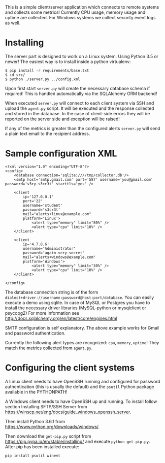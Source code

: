 This is a simple client/server application which connects to remote systems
and collects some metrics! Currently CPU usage, memory usage and uptime are
collected. For Windows systems we collect security event logs as well.

# Installing

The server part is designed to work on a Linux system. Using Python 3.5 or newer!
The easiest way is to install inside a python virtualenv:

    $ pip install -r requirements/base.txt
    $ cd src/
    $ python ./server.py ../config.xml


Upon first start `server.py` will create the necessary database schema if
required! This is handled automatically via the SQLAlchemy ORM backend!

When executed `server.py` will connect to each client system via SSH and
upload the `agent.py` script. It will be executed and the response collected
and stored in the database. In the case of client-side errors they will be
reported on the server side and exception will be raised!

If any of the metrics is greater than the configured alerts `server.py` will
send a plain text email to the recipient address.



# Sample configuration XML

```
<?xml version="1.0" encoding="UTF-8"?>
<config>
    <database connection='sqlite:////tmp/collector.db'/>
    <smtp host='smtp.gmail.com' port='587' username='you@gmail.com' password='v3ry-s3cr3t' starttls='yes' />

    <client
        ip='127.0.0.1'
        port='22'
        username='student'
        password='s3cr3t'
        mail="alerts+linux@example.com"
        platform='Linux'>
            <alert type="memory" limit="80%" />
            <alert type="cpu" limit="10%" />
    </client>

    <client
        ip='4.7.8.6'
        username='Administrator'
        password='again-very-secret'
        mail="alerts+windows@example.com"
        platform='Windows'>
            <alert type="memory" limit="30%" />
            <alert type="cpu" limit="10%" />
    </client>

</config>
```

The database connection string is of the form `dialect+driver://username:password@host:port/database`.
You can easily execute a demo using sqlite. In case of MySQL or Postgres you have to
install the necessary driver libraries (MySQL-python or mysqlclient or psycopg2)
For more information see http://docs.sqlalchemy.org/en/latest/core/engines.html

SMTP configuration is self explanatory. The above example works for Gmail and
password authentication.


Currently the following alert types are recognized: `cpu`, `memory`, `uptime`!
They match the metrics collected from `agent.py`.


# Configuring the client systems

A Linux client needs to have OpenSSH running and configured for password
authentication (this is usually the default) and the `psutil` Python package
available in the PYTHONPATH!


A Windows client needs to have OpenSSH up and running. To install follow section
Installing SFTP/SSH Server from https://winscp.net/eng/docs/guide_windows_openssh_server.

Then install Python 3.6.1 from https://www.python.org/downloads/windows/.

Then download the `get-pip.py` script from https://pip.pypa.io/en/stable/installing/
and execute `python get-pip.py`. After pip has been installed execute:

    pip install psutil winevt


